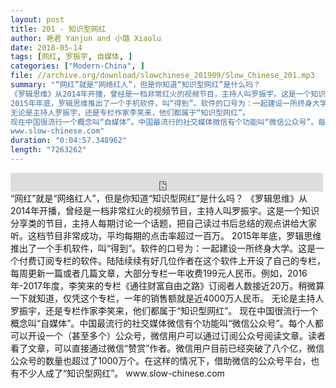 ```yaml
---
layout: post
title: 201 - 知识型网红
author: 艳君 Yanjun and 小璐 Xiaolu
date: 2018-05-14
tags: [网红, 罗振宇, 自媒体, ]
categories: ["Modern-China", ]
file: //archive.org/download/slowchinese_201909/Slow_Chinese_201.mp3
summary: "“网红”就是“网络红人”，但是你知道“知识型网红”是什么吗？
《罗辑思维》从2014年开播，曾经是一档非常红火的视频节目，主持人叫罗振宇。这是一个知识分享类的节目，主持人每期讨论一个话题，把自己读过书后总结的观点讲给大家听。这档节目非常成功，平均每期的点击率超过一百万。
2015年年底，罗辑思维推出了一个手机软件，叫“得到”。软件的口号为：一起建设一所终身大学。这是一个付费订阅专栏的软件。陆陆续续有好几位作者在这个软件上开设了自己的专栏，每周更新一篇或者几篇文章，大部分专栏一年收费199元人民币。例如，2016年-2017年度，李笑来的专栏《通往财富自由之路》订阅者人数接近20万。稍微算一下就知道，仅凭这个专栏，一年的销售额就是近4000万人民币。
无论是主持人罗振宇，还是专栏作家李笑来，他们都属于“知识型网红”。
现在中国很流行一个概念叫“自媒体”。中国最流行的社交媒体微信有个功能叫“微信公众号”。每个人都可以开设一个（甚至多个）公众号，微信用户可以通过订阅公众号阅读文章。读者看了文章，可以直接通过微信“赞赏”作者。微信用户目前已经突破了八个亿，微信公众号的数量也超过了1000万个。在这样的情况下，借助微信的公众号平台，也有不少人成了“知识型网红”。
www.slow-chinese.com"
duration: "0:04:57.348962"
length: "7263262"
---
```


<iframe src="https://archive.org/embed/slowchinese_201909/Slow_Chinese_201.mp3" width="500" height="30" frameborder="0" webkitallowfullscreen="true" mozallowfullscreen="true" allowfullscreen></iframe>
“网红”就是“网络红人”，但是你知道“知识型网红”是什么吗？
《罗辑思维》从2014年开播，曾经是一档非常红火的视频节目，主持人叫罗振宇。这是一个知识分享类的节目，主持人每期讨论一个话题，把自己读过书后总结的观点讲给大家听。这档节目非常成功，平均每期的点击率超过一百万。
2015年年底，罗辑思维推出了一个手机软件，叫“得到”。软件的口号为：一起建设一所终身大学。这是一个付费订阅专栏的软件。陆陆续续有好几位作者在这个软件上开设了自己的专栏，每周更新一篇或者几篇文章，大部分专栏一年收费199元人民币。例如，2016年-2017年度，李笑来的专栏《通往财富自由之路》订阅者人数接近20万。稍微算一下就知道，仅凭这个专栏，一年的销售额就是近4000万人民币。
无论是主持人罗振宇，还是专栏作家李笑来，他们都属于“知识型网红”。
现在中国很流行一个概念叫“自媒体”。中国最流行的社交媒体微信有个功能叫“微信公众号”。每个人都可以开设一个（甚至多个）公众号，微信用户可以通过订阅公众号阅读文章。读者看了文章，可以直接通过微信“赞赏”作者。微信用户目前已经突破了八个亿，微信公众号的数量也超过了1000万个。在这样的情况下，借助微信的公众号平台，也有不少人成了“知识型网红”。
www.slow-chinese.com